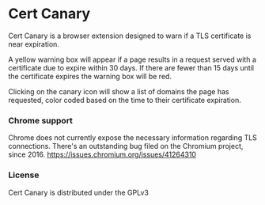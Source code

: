 # Cert Canary

Cert Canary is a browser extension designed to warn if a TLS certificate is near expiration. 

A yellow warning box will appear if a page results in a request served with a certificate due to expire within 30 days. If there are fewer than 15 days until the certificate expires the warning box will be red.

Clicking on the canary icon will show a list of domains the page has requested, color coded based on the time to their certificate expiration.

### Chrome support

Chrome does not currently expose the necessary information regarding TLS connections. There's an outstanding bug filed on the Chromium project, since 2016. https://issues.chromium.org/issues/41264310

### License
Cert Canary is distributed under the GPLv3